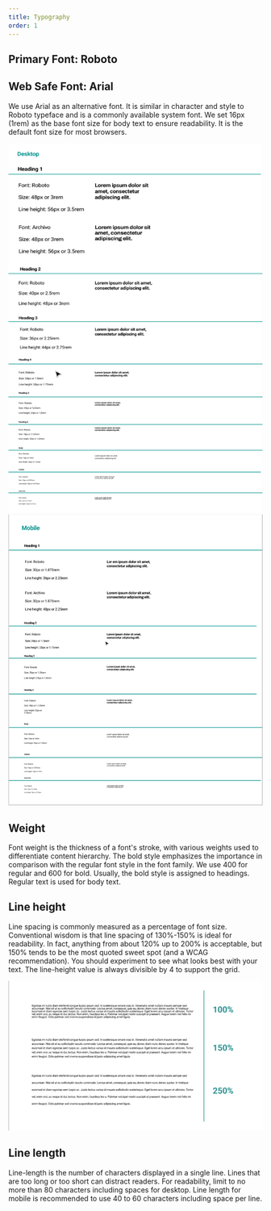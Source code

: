 ```yaml
---
title: Typography
order: 1
---
```


## Primary Font: Roboto

## Web Safe Font: Arial

We use Arial as an alternative font. It is similar in character and style to Roboto typeface and is a commonly available system font.
We set 16px (1rem) as the base font size for body text to ensure readability. It is the default font size for most browsers.

![](../md_components/static/font-size1.png)
![](../md_components/static/font-size2.png)

## Weight

Font weight is the thickness of a font's stroke, with various weights used to differentiate content hierarchy. The bold style emphasizes the importance in comparison with the regular font style in the font family. We use 400 for regular and 600 for bold. Usually, the bold style is assigned to headings. Regular text is used for body text.

## Line height

Line spacing is commonly measured as a percentage of font size. Conventional wisdom is that line spacing of 130%-150% is ideal for readability. In fact, anything from about 120% up to 200% is acceptable, but 150% tends to be the most quoted sweet spot (and a WCAG recommendation). You should experiment to see what looks best with your text. The line-height value is always divisible by 4 to support the grid.

![](../md_components/static/line-height.png)

## Line length

Line-length is the number of characters displayed in a single line. Lines that are too long or too short can distract readers. For readability, limit to no more than 80 characters including spaces for desktop. Line length for mobile is recommended to use 40 to 60 characters including space per line.
